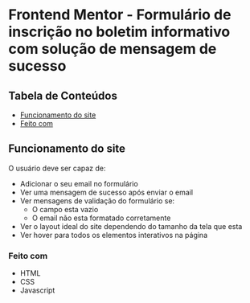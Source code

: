 # Frontend Mentor - Formulário de inscrição no boletim informativo com solução de mensagem de sucesso

## Tabela de Conteúdos

- [Funcionamento do site](#funcionamento-do-site)
- [Feito com](#feito-com)


## Funcionamento do site
O usuário deve ser capaz de:

- Adicionar o seu email no formulário
- Ver uma mensagem de sucesso após enviar o email
- Ver mensagens de validação do formulário se:
  - O campo esta vazio
  - O email não esta formatado corretamente
- Ver o layout ideal do site dependendo do tamanho da tela que esta
- Ver hover para todos os elementos interativos na página

### Feito com

- HTML
- CSS
- Javascript
